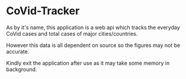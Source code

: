 # CoVid-Tracker

As by it's name, this application is a web api which tracks the everyday CoVid cases and total cases of major cities/countries.

However this data is all dependent on source so the figures may not be accurate.

Kindly exit the application after use as it may take some memory in background.
